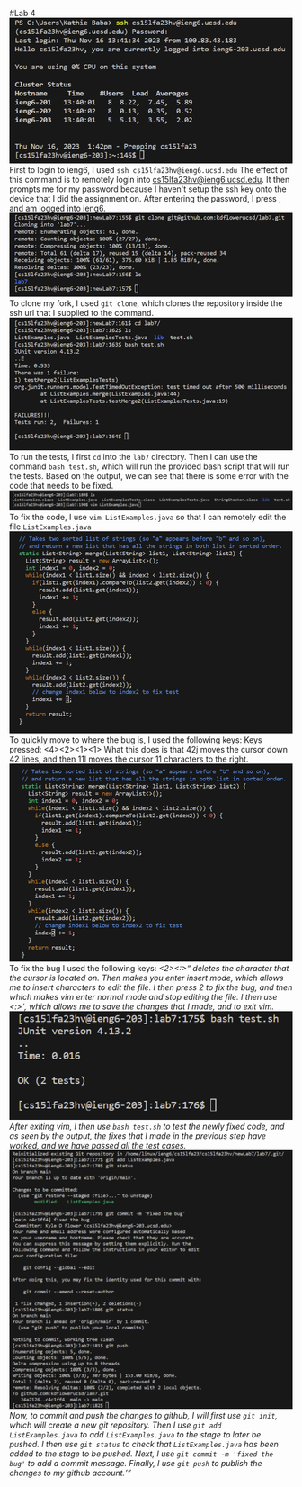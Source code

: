 #Lab 4
![Logging into ieng6](lab4p1.png)
First to login to ieng6, I used `ssh cs15lfa23hv@ieng6.ucsd.edu` The effect of this command is to remotely login into cs15lfa23hv@ieng6.ucsd.edu. It then prompts me for my password because I haven't setup the ssh key onto the device that I did the assignment on. After entering the password, I press <Enter>, and am logged into ieng6. 
![cloning fork using ssh URL](lab4p2.png)
To clone my fork, I used `git clone`, which clones the repository inside the ssh url that I supplied to the command. 
![Running the failing tests](lab4p3.png)
To run the tests, I first `cd` into the `lab7` directory. Then I can use the command `bash test.sh`, which will run the provided bash script that will run the tests. Based on the output, we can see that there is some error with the code that needs to be fixed.
![Entering vim](lab4p8.png)
To fix the code, I use `vim ListExamples.java` so that I can remotely edit the file `ListExamples.java`
![Moving inside vim](lab4p4.png)
To quickly move to where the bug is, I used the following keys:
Keys pressed: <4><2><j><1><1><l>
What this does is that 42j moves the cursor down 42 lines, and then 11l moves the cursor 11 characters to the right. 
![Fixing the bug](lab4p5.png)
To fix the bug I used the following keys:
<x><i><2><esc><:><w><q>
<x> deletes the character that the cursor is located on. Then <i> makes you enter insert mode, which allows me to insert characters to edit the file. I then press 2 to fix the bug, and then <esc> which makes vim enter normal mode and stop editing the file. I then use <:><w><q>, which allows me to save the changes that I made, and to exit vim. 
![Testing the fixed code](lab4p6.png)
After exiting vim, I then use `bash test.sh` to test the newly fixed code, and as seen by the output, the fixes that I made in the previous step have worked, and we have passed all the test cases. 
![Commiting and pushing](lab4p7.png)
Now, to commit and push the changes to github, I will first use `git init`, which will create a new git repository. Then I use `git add ListExamples.java` to add `ListExamples.java` to the stage to later be pushed. I then use `git status` to check that `ListExamples.java` has been added to the stage to be pushed. Next, I use `git commit -m 'fixed the bug'` to add a commit message. Finally, I use `git push` to publish the changes to my github account. 
